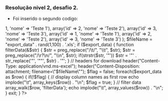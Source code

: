 ### Resolução nivel 2, desafio 2.

* Foi inserido o segundo codigo:

<?php

    $export_data = array(
    array('id' => 1, 'nome' => 'Teste 1'),
    array('id' => 2, 'nome' => 'Teste 2'),
    array('id' => 3, 'nome' => 'Teste 3'),
    array('id' => 1, 'nome' => 'Teste 1'),
    array('id' => 2, 'nome' => 'Teste 2'),
    array('id' => 3, 'nome' => 'Teste 3')
    );

    $fileName = "export_data" . rand(1,100) . '.xls';

    if ($export_data) {
        function filterData(&$str) {
            $str = preg_replace("/\t/", "\\t", $str);
            $str = preg_replace("/\r?\n/", "\\n", $str);
            if(strstr($str, '"')) $str = '"' . str_replace('"', '""', $str) . '"';
        }
        // headers for download
        header("Content-Type: application/vnd.ms-excel");
        header("Content-Disposition: attachment; filename=\"$fileName\"");

        $flag = false;
        foreach($export_data as $row) {
            if(!$flag) {
                // display column names as first row
                echo implode("\t", array_keys($row)) . "\n";
                $flag = true;
            }
            // filter data
            array_walk($row, 'filterData');
            echo implode("\t", array_values($row)) . "\n";
        }
        exit;            
    }   

  ?>
